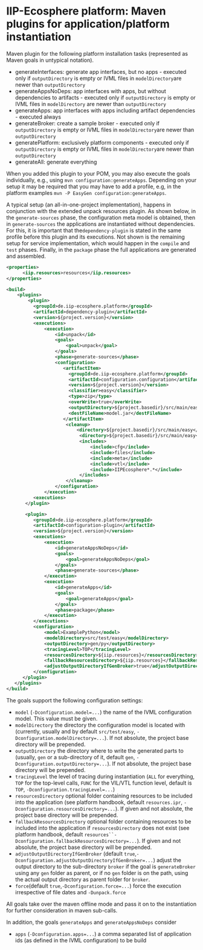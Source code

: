 # IIP-Ecosphere platform: Maven plugins for application/platform instantiation

Maven plugin for the following platform installation tasks (represented as Maven goals in untypical notation).

* generateInterfaces: generate app interfaces, but no apps - executed only if `outputDirectory` is empty or IVML files in `modelDirectory`are newer than `outputDirectory`
* generateAppsNoDeps: app interfaces with apps, but without dependencies to artifacts - executed only if `outputDirectory` is empty or IVML files in `modelDirectory` are newer than `outputDirectory`
* generateApps: app interfaces with apps including artifact dependencies - executed always
* generateBroker: create a sample broker - executed only if `outputDirectory` is empty or IVML files in `modelDirectory`are newer than `outputDirectory`
* generatePlatform: exclusively platform components - executed only if `outputDirectory` is empty or IVML files in `modelDirectory`are newer than `outputDirectory`
* generateAll: generate everything

When you added this plugin to your POM, you may also execute the goals individually, e.g., using `mvn configuration:generateApps`. Depending on your setup it may be required that you may have to add a profile, e.g, in the platform examples `mvn -P EasyGen configuration:generateApps`.

A typical setup (an all-in-one-project implementation), happens in conjunction with the extended unpack resources plugin. As shown below, in the `generate-sources` phase, the configuration meta model is obtained, then in `generate-sources` the applications are instantiated without dependencies. For this, it is important that the`dependency-plugin` is stated in the same profile before this plugin and its executions. Not shown is the remaining setup for service implementation, which would happen in the `compile` and `test` phases. Finally, in the `package` phase the full applications are generated and assembled.

  ```xml
  <properties>
        <iip.resources>resources</iip.resources>
  </properties>
  
  <build>
      <plugins>
          <plugin>
            <groupId>de.iip-ecosphere.platform</groupId>
            <artifactId>dependency-plugin</artifactId>
            <version>${project.version}</version>
            <executions>
                <execution>
                    <id>unpack</id>
                    <goals>
                        <goal>unpack</goal>
                    </goals>
                    <phase>generate-sources</phase>
                    <configuration>
                       <artifactItem>
                         <groupId>de.iip-ecosphere.platform</groupId>
                         <artifactId>configuration.configuration</artifactId>
                         <version>${project.version}</version>
                         <classifier>easy</classifier>
                         <type>zip</type>
                         <overWrite>true</overWrite>
                         <outputDirectory>${project.basedir}/src/main/easy</outputDirectory>
                         <destFileName>model.jar</destFileName>
                       </artifactItem>
                        <cleanup>
                            <directory>${project.basedir}/src/main/easy</directory>
                             <directory>${project.basedir}/src/main/easy</directory>
                             <includes>
                                 <include>cfg</include>
                                 <include>files</include>
                                 <include>meta</include>
                                 <include>vtl</include>
                                 <include>IIPEcosphere*.*</include>
                             </includes>
                        </cleanup>
                    </configuration>
                </execution>
            <executions>
         </plugin>

         <plugin>
            <groupId>de.iip-ecosphere.platform</groupId>
            <artifactId>configuration-plugin</artifactId>
            <version>${project.version}</version>
            <executions>
                <execution>
                    <id>generateAppsNoDeps</id>
                    <goals>
                        <goal>generateAppsNoDeps</goal>
                    </goals>
                    <phase>generate-sources</phase>
                </execution>
                <execution>
                    <id>generateApps</id>
                    <goals>
                        <goal>generateApps</goal>
                    </goals>
                    <phase>package</phase>
                </execution>
            </executions>
            <configuration>
                <model>ExamplePython</model>
                <modelDirectory>src/test/easy</modelDirectory>
                <outputDirectory>gen/py</outputDirectory>
                <tracingLevel>TOP</tracingLevel>
                <resourcesDirectory>${iip.resources}</resourcesDirectory>
                <fallbackResourcesDirectory>${iip.resources}</fallbackResourcesDirectory>
                <adjustOutputDirectoryIfGenBroker>true</adjustOutputDirectoryIfGenBroker>
            </configuration>
        </plugin>
     </plugins>
  </build>
  ```

The goals support the following configuration settings: 
  - `model` (`-Dconfiguration.model=...`) the name of the IVML configuration model. This value must be given.
  - `modelDirectory` the directory the configuration model is located with (currently, usually and by default `src/test/easy`, `-Dconfiguration.modelDirectory=...`). If not absolute, the project base directory will be prepended.
  - `outputDirectory` the directory where to write the generated parts to (usually, `gen` or a sub-directory of it, default `gen`, `-Dconfiguration.outputDirectory=...`). If not absolute, the project base directory will be prepended.
  - `tracingLevel` the level of tracing during instantiation (`ALL` for everything, `TOP` for the top-level calls, `FUNC` for the VIL/VTL function level, default is `TOP`, `-Dconfiguration.tracingLevel=...`)
  - `resourcesDirectory` optional folder containing resources to be included into the application (see platform handbook, default `resources.ipr`, `-Dconfiguration.resourcesDirectory=...`). If given and not absolute, the project base directory will be prepended.
  - `fallbackResourcesDirectory` optional folder containing resources to be included into the application if `resourcesDirectory` does not exist (see platform handbook, default `resources``-Dconfiguration.fallbackResourcesDirectory=...`). If given and not absolute, the project base directory will be prepended.
  - `adjustOutputDirectoryIfGenBroker` (default `true`,`-Dconfiguration.adjustOutputDirectoryIfGenBroker=...`) adjust the output directory to the sub-directory `broker` if the goal is `generateBroker` using any `gen` folder as parent, or if no `gen` folder is on the path, using the actual output directory as parent folder for `broker`.
  - `force`(default `true`,`-Dconfiguration.force=...`) force the execution irrespective of file dates and `-Dunpack.force`
  
All goals take over the maven offline mode and pass it on to the instantiation for further consideration in maven sub-calls.
  
In addition, the goals `generateApps` and `generateAppsNoDeps` consider
  - `apps` (`-Dconfiguration.apps=...`) a comma separated list of application ids (as defined in the IVML configuration) to be build
